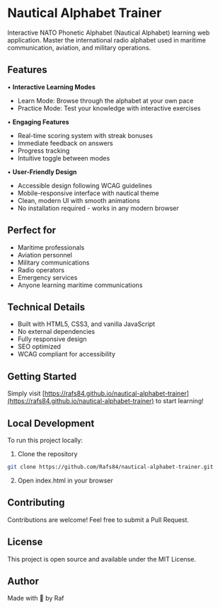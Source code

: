 # Nautical Alphabet Trainer

Interactive NATO Phonetic Alphabet (Nautical Alphabet) learning web application. Master the international radio alphabet used in maritime communication, aviation, and military operations.

## Features

• **Interactive Learning Modes**
  - Learn Mode: Browse through the alphabet at your own pace
  - Practice Mode: Test your knowledge with interactive exercises

• **Engaging Features**
  - Real-time scoring system with streak bonuses
  - Immediate feedback on answers
  - Progress tracking
  - Intuitive toggle between modes

• **User-Friendly Design**
  - Accessible design following WCAG guidelines
  - Mobile-responsive interface with nautical theme
  - Clean, modern UI with smooth animations
  - No installation required - works in any modern browser

## Perfect for

- Maritime professionals
- Aviation personnel
- Military communications
- Radio operators
- Emergency services
- Anyone learning maritime communications

## Technical Details

- Built with HTML5, CSS3, and vanilla JavaScript
- No external dependencies
- Fully responsive design
- SEO optimized
- WCAG compliant for accessibility

## Getting Started

Simply visit [https://rafs84.github.io/nautical-alphabet-trainer](https://rafs84.github.io/nautical-alphabet-trainer) to start learning!

## Local Development

To run this project locally:

1. Clone the repository
```bash
git clone https://github.com/Rafs84/nautical-alphabet-trainer.git
```

2. Open index.html in your browser

## Contributing

Contributions are welcome! Feel free to submit a Pull Request.

## License

This project is open source and available under the MIT License.

## Author

Made with 🧉 by Raf
